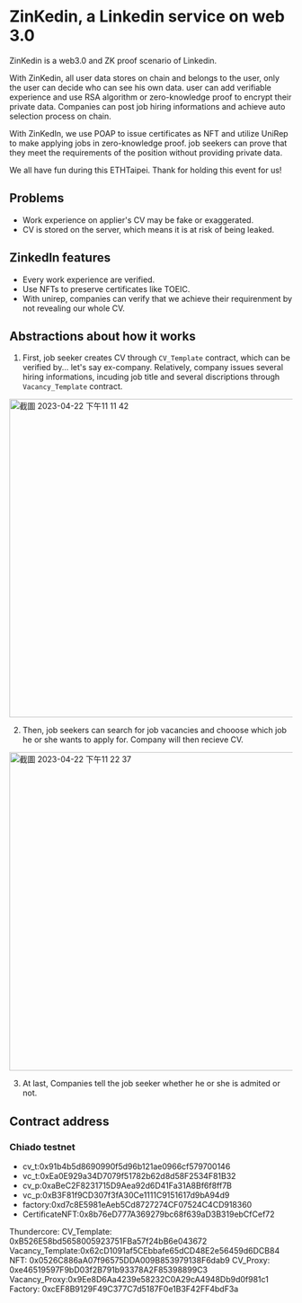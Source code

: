 # ZinKedin, a Linkedin service on web 3.0

ZinKedin is a web3.0 and ZK proof scenario of Linkedin. 

With ZinKedin,  all user data stores on chain and belongs to the user, only the user can decide who can see his own data. user can add verifiable experience and use RSA algorithm or zero-knowledge proof to encrypt their private data. Companies can post job hiring informations and achieve auto selection process on chain.

With ZinKedIn, we use POAP to issue certificates as NFT and utilize UniRep to make applying jobs in zero-knowledge proof. job seekers can prove that they meet the requirements of the position without providing private data.  

We all have fun during this ETHTaipei. Thank for holding this event for us!

## Problems
* Work experience on applier's CV may be fake or exaggerated.
* CV is stored on the server, which means it is at risk of being leaked.

## ZinkedIn features
* Every work experience are verified.
* Use NFTs to preserve certificates like TOEIC.
* With unirep, companies can verify that we achieve their requirenment by not revealing our whole CV.


## Abstractions about how it works

1. First, job seeker creates CV through `CV_Template` contract, which can be verified by... let's say ex-company. Relatively, company issues several hiring informations, incuding job title and several discriptions through `Vacancy_Template` contract.
<img width="567" alt="截圖 2023-04-22 下午11 11 42" src="https://user-images.githubusercontent.com/125814787/233792577-e4cfb024-c985-412b-bfb8-4c5f5621db2f.png">

2. Then, job seekers can search for job vacancies and chooose which job he or she wants to apply for. Company will then recieve CV.
<img width="567" alt="截圖 2023-04-22 下午11 22 37" src="https://user-images.githubusercontent.com/125814787/233793007-221153f2-2e5e-432c-82c0-d6d1013fe74c.png">

3. At last, Companies tell the job seeker whether he or she is admited or not.

## Contract address
### Chiado testnet
* cv_t:0x91b4b5d8690990f5d96b121ae0966cf579700146
* vc_t:0xEa0E929a34D7079f51782b62d8d58F2534F81B32
* cv_p:0xaBeC2F8231715D9Aea92d6D41Fa31A8Bf6f8ff7B
* vc_p:0xB3F81f9CD307f3fA30Ce1111C9151617d9bA94d9
* factory:0xd7c8E5981eAeb5Cd8727274CF07524C4CD918360
* CertificateNFT:0x8b76eD777A369279bc68f639aD3B319ebCfCef72


Thundercore:
CV_Template: 0xB526E58bd5658005923751FBa57f24bB6e043672
Vacancy_Template:0x62cD1091af5CEbbafe65dCD48E2e56459d6DCB84
NFT: 0x0526C886aA07f96575DDA009B853979138F6dab9
CV_Proxy: 0xe46519597F9bD03f2B791b93378A2F85398899C3
Vacancy_Proxy:0x9Ee8D6Aa4239e58232C0A29cA4948Db9d0f981c1
Factory: 0xcEF8B9129F49C377C7d5187F0e1B3F42FF4bdF3a

